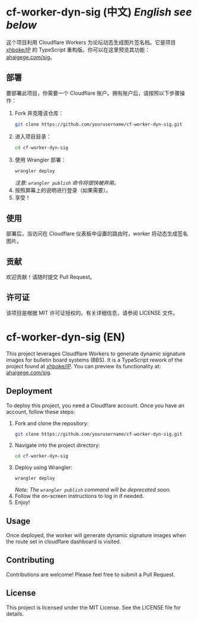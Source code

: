 # cf-worker-dyn-sig (中文) *English see below*

这个项目利用 Cloudflare Workers 为论坛动态生成图片签名档。它是项目 [xhboke/IP](https://github.com/xhboke/IP) 的 TypeScript 重构版。你可以在这里预览其功能：[ahaigege.com/sig](https://ahaigege.com/sig)。

## 部署

要部署此项目，你需要一个 Cloudflare 账户。拥有账户后，请按照以下步骤操作：

1. Fork 并克隆该仓库：
    ```bash
    git clone https://github.com/yourusername/cf-worker-dyn-sig.git
    ```
2. 进入项目目录：
    ```bash
    cd cf-worker-dyn-sig
    ```
3. 使用 Wrangler 部署：
    ```bash
    wrangler deploy
    ```
    *注意: `wrangler publish` 命令将很快被弃用。*
4. 按照屏幕上的说明进行登录（如果需要）。
5. 享受！

## 使用

部署后，当访问在 Cloudflare 仪表板中设置的路由时，worker 将动态生成签名图片。

## 贡献

欢迎贡献！请随时提交 Pull Request。

## 许可证

该项目是根据 MIT 许可证授权的。有关详细信息，请参阅 LICENSE 文件。

# cf-worker-dyn-sig (EN)

This project leverages Cloudflare Workers to generate dynamic signature images for bulletin board systems (BBS). It is a TypeScript rework of the project found at [xhboke/IP](https://github.com/xhboke/IP). You can preview its functionality at: [ahaigege.com/sig](https://ahaigege.com/sig).

## Deployment

To deploy this project, you need a Cloudflare account. Once you have an account, follow these steps:

1. Fork and clone the repository:
    ```bash
    git clone https://github.com/yourusername/cf-worker-dyn-sig.git
    ```
2. Navigate into the project directory:
    ```bash
    cd cf-worker-dyn-sig
    ```
3. Deploy using Wrangler:
    ```bash
    wrangler deploy
    ```
    *Note: The `wrangler publish` command will be deprecated soon.*
4. Follow the on-screen instructions to log in if needed.
5. Enjoy!

## Usage

Once deployed, the worker will generate dynamic signature images when the route set in cloudflare dashboard is visited.

## Contributing

Contributions are welcome! Please feel free to submit a Pull Request.

## License

This project is licensed under the MIT License. See the LICENSE file for details.

